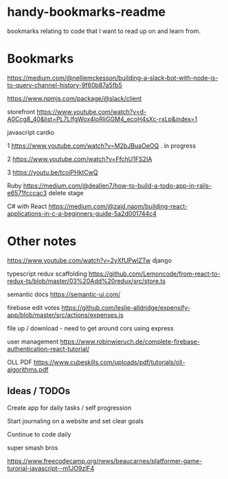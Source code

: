 # handy-bookmarks-readme
bookmarks relating to code that I want to read up on and learn from.

# Bookmarks

https://medium.com/@nelliemckesson/building-a-slack-bot-with-node-js-to-query-channel-history-9f60b87a5fb5

https://www.npmjs.com/package/@slack/client

storefront 
https://www.youtube.com/watch?v=d-A0Ccg8_40&list=PL7LIfgWox4loRljGGM4_ecoH4sXc-rxLp&index=1

javascript cardio

1 https://www.youtube.com/watch?v=M2bJBuaOeOQ . in progress

2 https://www.youtube.com/watch?v=FfchU1FS2IA

3 https://youtu.be/tcoiPHktCwQ

Ruby
https://medium.com/@deallen7/how-to-build-a-todo-app-in-rails-e6571fcccac3 delete stage

C# with React
https://medium.com/@zaid.naom/building-react-applications-in-c-a-beginners-guide-5a2d001744c4

# Other notes

https://www.youtube.com/watch?v=2yXfUPwlZTw
django

typescript redux scaffolding
https://github.com/Lemoncode/from-react-to-redux-ts/blob/master/03%20Add%20redux/src/store.ts


semantic docs 
https://semantic-ui.com/


firebase edit votes 
https://github.com/leslie-alldridge/expensify-app/blob/master/src/actions/expenses.js

file up / download - need to get around cors using express

user management
https://www.robinwieruch.de/complete-firebase-authentication-react-tutorial/

OLL PDF
https://www.cubeskills.com/uploads/pdf/tutorials/oll-algorithms.pdf

## Ideas / TODOs 

Create app for daily tasks / self progression

Start journaling on a website and set clear goals 

Continue to code daily

super smash bros 

https://www.freecodecamp.org/news/beaucarnes/platformer-game-turorial-javascript--m1JO9zlF4


